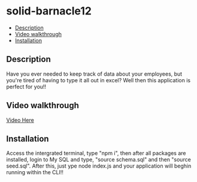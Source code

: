 # solid-barnacle12

  - [Description](#description)
  - [Video walkthrough](#video-walkthrough)
  - [Installation](#installation)


## Description 
Have you ever needed to keep track of data about your employees, but you're tired of having to type it all out in excel? Well then this application is perfect for you!! 

## Video walkthrough
[Video Here](https://drive.google.com/file/d/1zossaRJJhBRoFdsjGYBSxeUsuDocmXaN/view)

## Installation
Access the intergrated terminal, type "npm i", then after all packages are installed, login to My SQL and type, "source schema.sql" and then "source seed.sql". After this, just ype node index.js and your application will beghin running within the CLI!!


